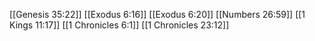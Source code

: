 [[Genesis 35:22]]
[[Exodus 6:16]]
[[Exodus 6:20]]
[[Numbers 26:59]]
[[1 Kings 11:17]]
[[1 Chronicles 6:1]]
[[1 Chronicles 23:12]]
